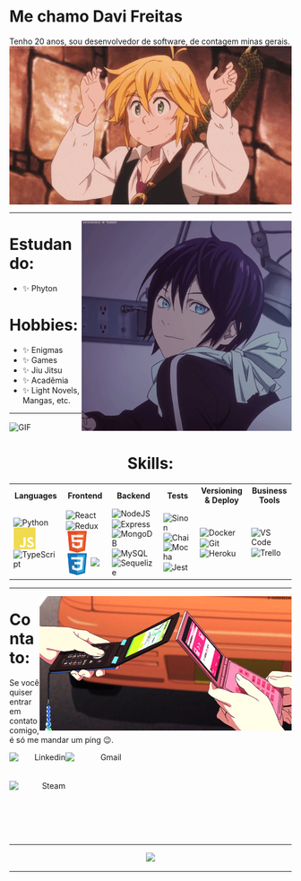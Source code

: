 <h1>Me chamo Davi Freitas</h1>
</h3> Tenho 20 anos, sou desenvolvedor de software, de contagem minas gerais.</h3>

<div align="center">
<img hight="300" width="600" alt="GIF" align="center" src="assets/gifs/208593.gif">
</div>
  
<hr/>

<div align="right">
<img hight="230" width="375px" alt="GIF" align="right" src="assets/gifs/13626.gif">
</div>

<div align="left">
  <h1>Estudando:</h1>
    <ul>
      <li>✨ Phyton</li>
    </ul>
  <h1>Hobbies:</h1>
    <ul>
      <li>✨ Enigmas</li>
      <li>✨ Games</li>
      <li>✨ Jiu Jitsu</li>
      <li>✨ Acadêmia</li>
      <li>✨ Light Novels, Mangas, etc.</li>
    </ul>
</div>

<hr/>

</div align="center">
<img hight="300" width="600" alt="GIF" align="center" src="https://camo.githubusercontent.com/7e2ceb92a082a0dfdfc070cf45f9921d0a5f24c9afef1ba14e9dd60464bc818e/68747470733a2f2f63646e2e686173686e6f64652e636f6d2f7265732f686173686e6f64652f696d6167652f75706c6f61642f76313539353333313034353738382f3744546335414b61772e6769663f6175746f3d666f726d61742c636f6d7072657373266769662d713d363026666f726d61743d7765626d">
</div>

<div align="center">
  <h1>Skills:</h1>
    <table>
    <tr>
      <th>Languages</th>
      <th>Frontend</th>
      <th>Backend</th>
      <th>Tests</th>
      <th>Versioning & Deploy</th>
      <th>Business Tools</th>
    </tr>
    <tr>
      <td>
        <img align="center" alt="Python" height="40" src="https://cdn.jsdelivr.net/gh/devicons/devicon/icons/python/python-original.svg">
        <img align="center" alt="JS" height="40" src="https://raw.githubusercontent.com/devicons/devicon/master/icons/javascript/javascript-plain.svg">           <img align="center" alt="TypeScript" height="40" src="https://cdn.jsdelivr.net/gh/devicons/devicon/icons/typescript/typescript-original.svg"></td>
      <td>
        <img align="center" alt="React" height="40" src="https://cdn.jsdelivr.net/gh/devicons/devicon/icons/react/react-original-wordmark.svg">
        <img align="center" alt="Redux" height="40" src="https://cdn.jsdelivr.net/gh/devicons/devicon/icons/redux/redux-original.svg">
        <img align="center" alt="HTML" height="40" src="https://raw.githubusercontent.com/devicons/devicon/master/icons/html5/html5-original.svg">
        <img align="center" alt="CSS" height="40" src="https://raw.githubusercontent.com/devicons/devicon/master/icons/css3/css3-original.svg">
        <img align="center alt="Boostrap" height="40" src="https://cdn.jsdelivr.net/gh/devicons/devicon/icons/bootstrap/bootstrap-original-wordmark.svg"></td>
      <td>
        <img align="center" alt="NodeJS" height="40" src="https://cdn.jsdelivr.net/gh/devicons/devicon/icons/nodejs/nodejs-original.svg">
        <img align="center" alt="Express" height="40" src="https://cdn.jsdelivr.net/gh/devicons/devicon/icons/express/express-original-wordmark.svg">
        <img align="center" alt="MongoDB" height="40" src="https://cdn.jsdelivr.net/gh/devicons/devicon/icons/mongodb/mongodb-original-wordmark.svg"/>
        <img align="center" alt="MySQL" height="40" src="https://cdn.jsdelivr.net/gh/devicons/devicon/icons/mysql/mysql-original-wordmark.svg">
        <img align="center" alt="Sequelize" height="40" src="https://cdn.jsdelivr.net/gh/devicons/devicon/icons/sequelize/sequelize-original-wordmark.svg"/></td>
      <td>
        <img align="center" alt="Sinon" height="40"  src="https://camo.githubusercontent.com/c1d8136cb62cfd03e64b9193b7384fd75804a7b1bd9b8b705b51cc9d99de8fe3/68747470733a2f2f73696e6f6e6a732e6f72672f6173736574732f696d616765732f6c6f676f2e706e67">
        <img align="center" alt="Chai" height="40" src="https://avatars.githubusercontent.com/u/1515293?s=280&v=4">
        <img align="center" alt="Mocha" height="40" src="https://cdn.jsdelivr.net/gh/devicons/devicon/icons/mocha/mocha-plain.svg">
        <img align="center" alt="Jest" height="40" src="https://cdn.jsdelivr.net/gh/devicons/devicon/icons/jest/jest-plain.svg"></td>
      <td>
         <img align="center" alt="Docker" height="40" src="https://cdn.jsdelivr.net/gh/devicons/devicon/icons/docker/docker-original-wordmark.svg">
         <img align="center" alt="Git" height="40" src="https://cdn.jsdelivr.net/gh/devicons/devicon/icons/git/git-plain-wordmark.svg">
         <img align="center" alt="Heroku" height="40" width="40" src="https://www.coddletech.com/sites/default/files/heroku-logo.png"></td>
      <td>
         <img align="center" alt="VS Code" height="40" src="https://cdn.jsdelivr.net/gh/devicons/devicon/icons/vscode/vscode-original.svg">
         <img align="center" alt="Trello" width="70" src="https://logosmarcas.net/wp-content/uploads/2021/03/Trello-Logo.png"></td>
    </tr>
  </table>        
</div> 

<hr/>

<div align="right">
 <img hight="320" width="450" align="right" alt="GIF" src="assets/gifs/email.gif">
</div>
                                                                                 
<div align="left">
  <h1>Contato:</h1>
  <p>Se você quiser entrar em contato comigo, é só me mandar um ping 😉.</p>
   <div align="right">
    <a href="https://www.linkedin.com/in/davifreitass/" target="_blank">
      <img align="left" alt="Linkedin" width="100px" src="https://github.com/datavinny/datavinny/blob/master/assets/icons/linkedin.png" />
    </a>
    <a href="mailto:df828316@gmail.com" target="_blank">
     <img align="left" alt="Gmail" width="100px" src="https://github.com/datavinny/datavinny/blob/master/assets/icons/gmail.png" />
    </a> 
    </br></br></br>
    <a href="https://steamcommunity.com/id/davirazzar/" target="_blank">
      <img align="left" alt="Steam" width="100px" src="https://github.com/datavinny/datavinny/blob/master/assets/icons/steam.png" />
    </a>
   </div>
</div>
                                                                                                                                        
</br></br></br></br></br>

<hr/>
<div align="center">
  <a href="https://github.com/datavinny/github-readme-stats" target="_blank"> 
    <img  height="160em" src="https://github-readme-stats.vercel.app/api?username=datavinny&&show_icons=true&theme=radical"/>
  </a>
</div>
<hr/>
